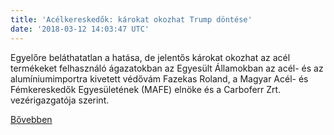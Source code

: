 ```yaml
---
title: 'Acélkereskedők: károkat okozhat Trump döntése'
date: '2018-03-12 14:03:47 UTC'
---
```


Egyelőre beláthatatlan a hatása, de jelentős károkat okozhat az acél termékeket felhasználó ágazatokban az Egyesült Államokban az acél- és az alumíniumimportra kivetett védővám Fazekas Roland, a Magyar Acél- és Fémkereskedők Egyesületének (MAFE) elnöke és a Carboferr Zrt. vezérigazgatója szerint.


[Bővebben](http://ift.tt/2FI5FaW)
